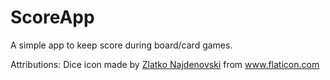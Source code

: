 # ScoreApp

A simple app to keep score during board/card games.

Attributions:
Dice icon made by [Zlatko Najdenovski](https://www.flaticon.com/authors/zlatko-najdenovski) from www.flaticon.com
